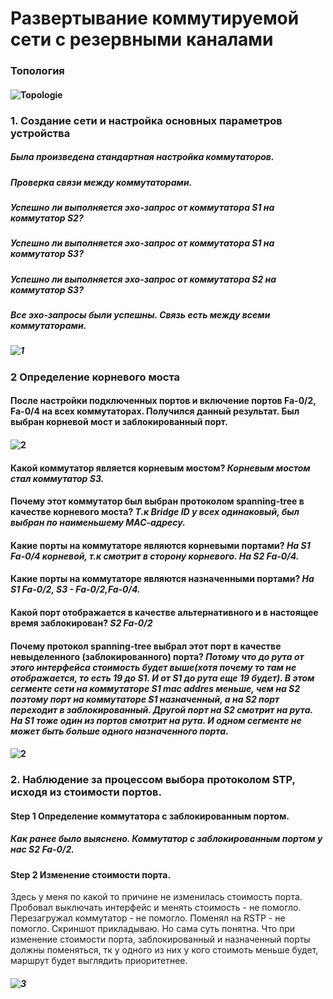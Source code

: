 # Развертывание коммутируемой сети с резервными каналами
### Топология
#### ![Topologie](https://user-images.githubusercontent.com/99610266/166811466-6b24a6a6-4188-4669-8ae1-bd3bf489c79e.png)
### 1.	Создание сети и настройка основных параметров устройства
##### Была произведена стандартная настройка коммутаторов.
##### Проверка связи между коммутаторами.
##### Успешно ли выполняется эхо-запрос от коммутатора S1 на коммутатор S2?	
##### Успешно ли выполняется эхо-запрос от коммутатора S1 на коммутатор S3?	
##### Успешно ли выполняется эхо-запрос от коммутатора S2 на коммутатор S3?
##### Все эхо-запросы были успешны. Связь есть между всеми коммутаторами.
##### ![1](https://user-images.githubusercontent.com/99610266/166812190-3cd9e8bc-4413-4d95-8cb6-00d2ca417aa2.png)
### 2	Определение корневого моста
#### После настройки подключенных портов и включение портов Fa-0/2, Fa-0/4 на всех коммутаторах. Получился данный результат. Был выбран корневой мост и заблокированный порт.
#### ![2](https://user-images.githubusercontent.com/99610266/166817702-bdb097e9-0750-47f6-850a-04714a2591d6.png)
#### Какой коммутатор является корневым мостом? *Корневым мостом стал коммутатор S3.*
#### Почему этот коммутатор был выбран протоколом spanning-tree в качестве корневого моста? *Т.к Bridge ID у всех одинаковый, был выбран по наименьшему МАС-адресу.*
#### Какие порты на коммутаторе являются корневыми портами? *На S1 Fa-0/4 корневой, т.к смотрит в сторону корневого. На S2 Fa-0/4.* 
#### Какие порты на коммутаторе являются назначенными портами? *На S1 Fa-0/2, S3 - Fa-0/2,Fa-0/4.*
#### Какой порт отображается в качестве альтернативного и в настоящее время заблокирован? *S2 Fa-0/2*
#### Почему протокол spanning-tree выбрал этот порт в качестве невыделенного (заблокированного) порта? *Потому что до рута от этого интерфейса стоимость будет выше(хотя почему то там не отображается, то есть 19 до S1. И от S1 до рута еще 19 будет). В этом сегменте сети на коммутаторе S1 mac addres меньше, чем на S2 поэтому порт на коммутаторе S1 назначенный, а на S2 порт переходит в заблокированный. Другой порт на S2 смотрит на рута. На S1 тоже один из портов смотрит на рута. И одном сегменте не может быть больше одного назначенного порта.*
#### ![2](https://user-images.githubusercontent.com/99610266/167296385-ca3d4878-e5ba-413a-8173-61034faf6630.png)
### 2. Наблюдение за процессом выбора протоколом STP, исходя из стоимости портов.
#### Step 1 Определение коммутатора с заблокированным портом.
##### Как ранее было выяснено. Коммутатор с заблокированным портом у нас S2 Fa-0/2.
#### Step 2 Изменение стоимости порта.
Здесь у меня по какой то причине не изменилась стоимость порта. Пробовал выключать интерфейс и менять стоимость - не помогло. Перезагружал коммутатор - не помогло.
Поменял на RSTP - не помогло. Скриншот прикладываю. Но сама суть понятна. Что при изменение стоимости порта, заблокированный и назначенный порты должны поменяться, тк у одного из них у кого стоимоть меньше будет, маршрут будет выглядить приоритетнее.
##### ![3](https://user-images.githubusercontent.com/99610266/167298964-2e760053-9041-4224-aa1c-72045a2bb7a5.png)

